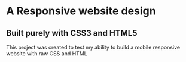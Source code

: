 # A Responsive website design

## Built purely with CSS3 and HTML5
This project was created to test my ability to build a mobile responsive website with raw CSS and HTML
